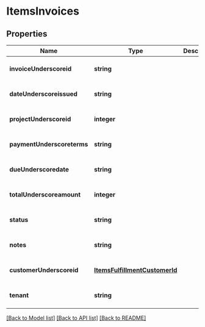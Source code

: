 # ItemsInvoices

## Properties
Name | Type | Description | Notes
------------ | ------------- | ------------- | -------------
**invoiceUnderscoreid** | **string** |  | [optional] [default to null]
**dateUnderscoreissued** | **string** |  | [optional] [default to null]
**projectUnderscoreid** | **integer** |  | [optional] [default to null]
**paymentUnderscoreterms** | **string** |  | [optional] [default to null]
**dueUnderscoredate** | **string** |  | [optional] [default to null]
**totalUnderscoreamount** | **integer** |  | [optional] [default to null]
**status** | **string** |  | [optional] [default to null]
**notes** | **string** |  | [optional] [default to null]
**customerUnderscoreid** | [**ItemsFulfillmentCustomerId**](ItemsFulfillmentCustomerId.md) |  | [optional] [default to null]
**tenant** | **string** |  | [optional] [default to null]

[[Back to Model list]](../README.md#documentation-for-models) [[Back to API list]](../README.md#documentation-for-api-endpoints) [[Back to README]](../README.md)


